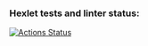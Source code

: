 ### Hexlet tests and linter status:
[![Actions Status](https://github.com/AlsHus/rails-project-63/actions/workflows/hexlet-check.yml/badge.svg)](https://github.com/AlsHus/rails-project-63/actions)
